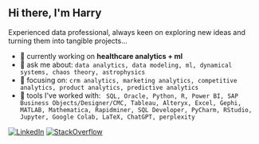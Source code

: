 ## Hi there, I'm Harry
Experienced data professional, always keen on exploring new ideas and turning them into tangible projects... 
- 🔭 currently working on __healthcare analytics + ml__
- 💬 ask me about: ```data analytics, data modeling, ml, dynamical systems, chaos theory, astrophysics```
- 👋 focusing on: ```crm analytics, marketing analytics, competitive analytics, product analytics, predictive analytics```
- 👯 tools I've worked with: ``` SQL, Oracle, Python, R, Power BI, SAP Business Objects/Designer/CMC, Tableau, Alteryx, Excel, Gephi, MATLAB,
Mathematica, Rapidminer, SQL Developer, PyCharm, RStudio, Jupyter, Google Colab, LaTeX, ChatGPT, perplexity```

[![LinkedIn](https://img.shields.io/badge/LinkedIn-0077B5?style=for-the-badge&logo=linkedin&logoColor=white)](https://www.linkedin.com/in/cchrysanth/) [![StackOverflow](https://img.shields.io/badge/stack%20overflow-FE7A16?logo=stack-overflow&logoColor=white&style=for-the-badge)](https://stackoverflow.com/users/19903230/harry)

<!--
## Hi there, I'm Harry 👋

_SQL_, _Oracle_, _Python_, _R_, _Power BI_, _SAP Business Objects/Designer_, _Tableau_, _Alteryx_, _Excel_, _Gephi_, _MATLAB_,
_Mathematica_, _Rapidminer_, _SQL Developer_, _PyCharm_, _RStudio_, _Jupyter_, _Google Colab_, _LaTeX_, _ChatGPT_, _perplexity_

[![Status](https://img.shields.io/badge/Status-{{ status | downcase }}-{{ status | downcase == 'online' ? 'green' : 'red' }}.svg)](https://shields.io) 

[![Status](https://img.shields.io/badge/Status-Unknown-yellow.svg)](https://shields.io)

if (Status == 'Online')
{
  [![Status](https://img.shields.io/badge/Status-Online-green.svg)](https://shields.io)
}

<p align="center">
 <img src="https://img.shields.io/badge/Status-Online-blue.svg">
 <img src="https://img.shields.io/badge/Status-Offline-orange.svg">
</p>

**frizchar/frizchar** is a ✨ _special_ ✨ repository because its `README.md` (this file) appears on your GitHub profile.

Here are some ideas to get you started:


- 🌱 I’m currently learning ...
- 👯 I’m looking to collaborate on ...
- 🤔 I’m looking for help with ...
-->

